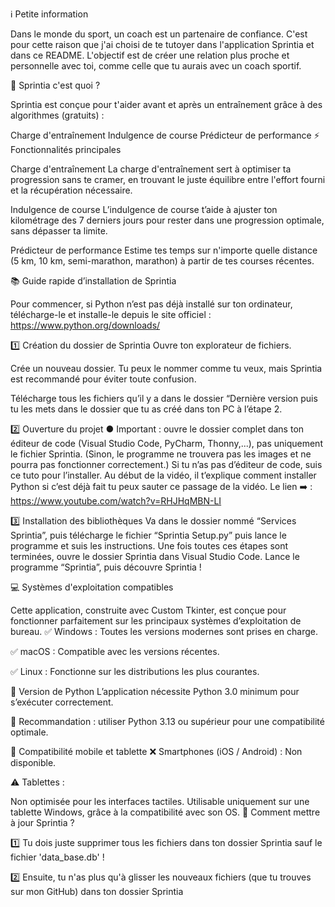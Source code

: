 ℹ️ Petite information

Dans le monde du sport, un coach est un partenaire de confiance. C'est pour cette raison que j'ai choisi de te tutoyer dans l'application Sprintia et dans ce README. L'objectif est de créer une relation plus proche et personnelle avec toi, comme celle que tu aurais avec un coach sportif.

📌 Sprintia c'est quoi ?

Sprintia est conçue pour t'aider avant et après un entraînement grâce à des algorithmes (gratuits) :

Charge d'entraînement
Indulgence de course
Prédicteur de performance
⚡ Fonctionnalités principales

Charge d'entraînement
La charge d'entraînement sert à optimiser ta progression sans te cramer, en trouvant le juste équilibre entre l'effort fourni et la récupération nécessaire.

Indulgence de course
L’indulgence de course t’aide à ajuster ton kilométrage des 7 derniers jours pour rester dans une progression optimale, sans dépasser ta limite.

Prédicteur de performance
Estime tes temps sur n'importe quelle distance (5 km, 10 km, semi-marathon, marathon) à partir de tes courses récentes.

📚 Guide rapide d’installation de Sprintia

Pour commencer, si Python n’est pas déjà installé sur ton ordinateur, télécharge-le et installe-le depuis le site officiel : https://www.python.org/downloads/

1️⃣ Création du dossier de Sprintia Ouvre ton explorateur de fichiers.

Crée un nouveau dossier. Tu peux le nommer comme tu veux, mais Sprintia est recommandé pour éviter toute confusion.

Télécharge tous les fichiers qu’il y a dans le dossier “Dernière version puis tu les mets dans le dossier que tu as créé dans ton PC à l’étape 2.

2️⃣ Ouverture du projet ● Important : ouvre le dossier complet dans ton éditeur de code (Visual Studio Code, PyCharm, Thonny,...), pas uniquement le fichier Sprintia. (Sinon, le programme ne trouvera pas les images et ne pourra pas fonctionner correctement.) Si tu n’as pas d’éditeur de code, suis ce tuto pour l’installer. Au début de la vidéo, il t’explique comment installer Python si c’est déjà fait tu peux sauter ce passage de la vidéo. Le lien ➡️ : https://www.youtube.com/watch?v=RHJHqMBN-LI

3️⃣ Installation des bibliothèques Va dans le dossier nommé “Services Sprintia”, puis télécharge le fichier “Sprintia Setup.py” puis lance le programme et suis les instructions. Une fois toutes ces étapes sont terminées, ouvre le dossier Sprintia dans Visual Studio Code. Lance le programme “Sprintia”, puis découvre Sprintia !

💻 Systèmes d'exploitation compatibles

Cette application, construite avec Custom Tkinter, est conçue pour fonctionner parfaitement sur les principaux systèmes d’exploitation de bureau. ✅ Windows : Toutes les versions modernes sont prises en charge.

✅ macOS : Compatible avec les versions récentes.

✅ Linux : Fonctionne sur les distributions les plus courantes.

🐍 Version de Python L’application nécessite Python 3.0 minimum pour s’exécuter correctement.

🔹 Recommandation : utiliser Python 3.13 ou supérieur pour une compatibilité optimale.

📱 Compatibilité mobile et tablette ❌ Smartphones (iOS / Android) : Non disponible.

⚠️ Tablettes :

Non optimisée pour les interfaces tactiles.
Utilisable uniquement sur une tablette Windows, grâce à la compatibilité avec son OS.
🔄️ Comment mettre à jour Sprintia ?

1️⃣ Tu dois juste supprimer tous les fichiers dans ton dossier Sprintia sauf le fichier 'data_base.db' !

2️⃣ Ensuite, tu n'as plus qu'à glisser les nouveaux fichiers (que tu trouves sur mon GitHub) dans ton dossier Sprintia
